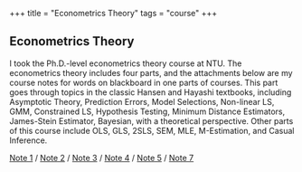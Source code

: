 +++
title = "Econometrics Theory"
tags = "course"
+++

## Econometrics Theory

I took the Ph.D.-level econometrics theory course at NTU. 
The econometrics theory includes four parts, and 
the attachments below are my course notes for words on blackboard in one parts of courses.
This part goes through topics in the classic Hansen and Hayashi
textbooks, including Asymptotic Theory, Prediction Errors, Model Selections, Non-linear LS, 
GMM, Constrained LS, Hypothesis Testing, Minimum Distance Estimators, James-Stein Estimator, Bayesian, with a 
theoretical perspective.
Other parts of this course include OLS, GLS, 2SLS, SEM, MLE, M-Estimation, and Casual Inference.

[Note 1](/pdf/metrics/w1.pdf) /
[Note 2](/pdf/metrics/w2.pdf) /
[Note 3](/pdf/metrics/w3.pdf) /
[Note 4](/pdf/metrics/w4.pdf) /
[Note 5](/pdf/metrics/w5.pdf) /
[Note 7](/pdf/metrics/w7.pdf) 
